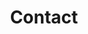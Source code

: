 ---
title: Contact
date: 
draft: false
description: 

header:
  description: Every great <span class="blue-text">idea</span> starts with a <span class="blue-text">conversation</span>, drop me a line and let's create something <span class="blue-text">together</span>.
  image:
    url: img/contact_img.png
    alt_text: Cup of coffee
    responsive_sources:
      "848": img/contact_848x443.png
      "565": img/contact_565x420.png
      "360": img/contact_360x318.png
text_groups:
  - name: Email
    description: <a class="blue-text bold-text" href="mailto:antoine.alexandre.andre@hotmail.com">antoine.alexandre.andre@hotmail.com</a></p>
  - name: Social networks
    description: <a class="blue-text bold-text" href="www.linkedin.com/in/antoine-alexandre-andré">LinkedIn</a></p><br/><a class="blue-text bold-text" href="https://github.com/Antoine-Alexandre">GitHub</a></p>
  - name: Phone
    description: (+32) 473 78 07 63
  - name: 
    description: © Antoine-Alexandre André
    class: line
---